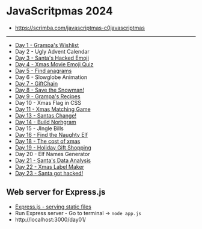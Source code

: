 # JavaScritpmas 2024

- https://scrimba.com/javascriptmas-c0javascriptmas

<hr />

- [Day 1 - Grampa's Wishlist](./public/day01/README.md)
- Day 2 - Ugly Advent Calendar
- [Day 3 - Santa's Hacked Emoji](./day-03/README.md)
- [Day 4 - Xmas Movie Emoji Quiz](./day-04/README.md)
- [Day 5 - Find anagrams](./day-05/README.md)
- Day 6 - Slowglobe Animation
- [Day 7 - GiftChain](./day-07/README.md)
- [Day 8 - Save the Snowman!](./day-07/README.md)
- [Day 9 - Grampa's Recipes](./day-09/README.md)
- Day 10 - Xmas Flag in CSS
- [Day 11 - Xmas Matching Game](./day-13/README.md)
- [Day 13 - Santas Change!](./day-13/README.md)
- [Day 14 - Build Norhgram](./day-14/)
- Day 15 - JIngle Bills
- [Day 16 - Find the Naughty Elf](./day-16/README.md)
- [Day 18 - The cost of xmas](./day-18/README.md)
- [Day 19 - Holiday Gift Shopping](./day-19/README.md)
- Day 20 - Elf Names Generator
- [Day 21 - Santa's Data Analysis ](./day-21/README.md)
- [Day 22 - Xmas Label Maker](./day-22/README.md)
- [Day 23 - Santa got hacked!](./day-23/README.md)

## Web server for Express.js

- [Express.js - serving static files](https://expressjs.com/en/starter/static-files.html)
- Run Express server - Go to terminal -> `node app.js`
- http://localhost:3000/day01/
